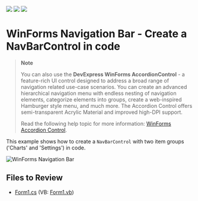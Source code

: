 <!-- default badges list -->
![](https://img.shields.io/endpoint?url=https://codecentral.devexpress.com/api/v1/VersionRange/128633308/13.2.7%2B)
[![](https://img.shields.io/badge/Open_in_DevExpress_Support_Center-FF7200?style=flat-square&logo=DevExpress&logoColor=white)](https://supportcenter.devexpress.com/ticket/details/E5096)
[![](https://img.shields.io/badge/📖_How_to_use_DevExpress_Examples-e9f6fc?style=flat-square)](https://docs.devexpress.com/GeneralInformation/403183)
<!-- default badges end -->

# WinForms Navigation Bar - Create a NavBarControl in code

> **Note**
>
> You can also use the **DevExpress WinForms AccordionControl** - a feature-rich UI control designed to address a broad range of navigation related use-case scenarios. You can create an advanced hierarchical navigation menu with endless nesting of navigation elements, categorize elements into groups, create a web-inspired Hamburger style menu, and much more. The Accordion Control offers semi-transparent Acrylic Material and improved high-DPI support.
>
> Read the following help topic for more information: [WinForms Accordion Control](https://docs.devexpress.com/WindowsForms/114553/controls-and-libraries/navigation-controls/accordion-control).

This example shows how to create a `NavBarControl` with two item groups ('Charts' and 'Settings') in code.

![WinForms Navigation Bar](https://raw.githubusercontent.com/DevExpress-Examples/how-to-create-a-navbarcontrol-in-code-e5096/13.2.7%2B/media/winforms-navbar-control.png)


## Files to Review

* [Form1.cs](./CS/CreateNavBar/Form1.cs) (VB: [Form1.vb](./VB/CreateNavBar/Form1.vb))
